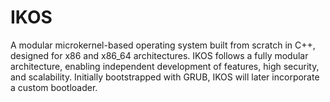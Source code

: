 # IKOS
A modular microkernel-based operating system built from scratch in C++, designed for x86 and x86_64 architectures. IKOS follows a fully modular architecture, enabling independent development of features, high security, and scalability. Initially bootstrapped with GRUB, IKOS will later incorporate a custom bootloader.
